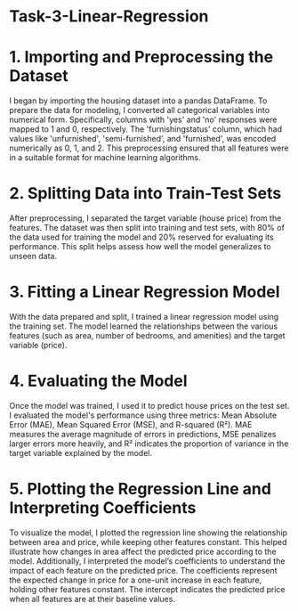 # Task-3-Linear-Regression

# 1. Importing and Preprocessing the Dataset
I began by importing the housing dataset into a pandas DataFrame. To prepare the data for modeling, I converted all categorical variables into numerical form. Specifically, columns with 'yes' and 'no' responses were mapped to 1 and 0, respectively. The 'furnishingstatus' column, which had values like 'unfurnished', 'semi-furnished', and 'furnished', was encoded numerically as 0, 1, and 2. This preprocessing ensured that all features were in a suitable format for machine learning algorithms.

# 2. Splitting Data into Train-Test Sets
After preprocessing, I separated the target variable (house price) from the features. The dataset was then split into training and test sets, with 80% of the data used for training the model and 20% reserved for evaluating its performance. This split helps assess how well the model generalizes to unseen data.

# 3. Fitting a Linear Regression Model
With the data prepared and split, I trained a linear regression model using the training set. The model learned the relationships between the various features (such as area, number of bedrooms, and amenities) and the target variable (price).

# 4. Evaluating the Model
Once the model was trained, I used it to predict house prices on the test set. I evaluated the model's performance using three metrics: Mean Absolute Error (MAE), Mean Squared Error (MSE), and R-squared (R²). MAE measures the average magnitude of errors in predictions, MSE penalizes larger errors more heavily, and R² indicates the proportion of variance in the target variable explained by the model.

# 5. Plotting the Regression Line and Interpreting Coefficients
To visualize the model, I plotted the regression line showing the relationship between area and price, while keeping other features constant. This helped illustrate how changes in area affect the predicted price according to the model. Additionally, I interpreted the model’s coefficients to understand the impact of each feature on the predicted price. The coefficients represent the expected change in price for a one-unit increase in each feature, holding other features constant. The intercept indicates the predicted price when all features are at their baseline values.